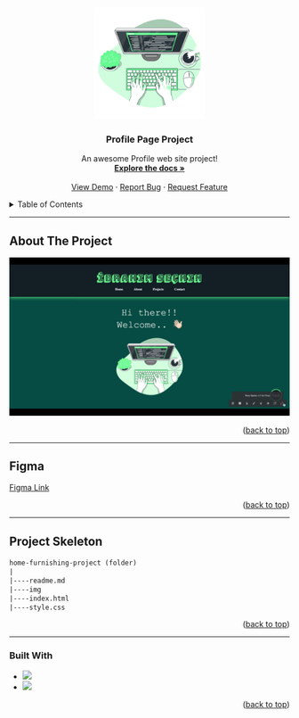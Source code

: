 <a name="readme-top"></a>

 
<!-- PROJECT LOGO -->
<br />
<div align="center">
  <a href="https://github.com/ibrsec/home-furnishing-page">
    <img src="img/1.png" alt="Logo" width="200" height="200">
  </a>

  <h3 align="center">Profile Page Project</h3>

  <p align="center">
    An awesome Profile web site project!
    <br />
    <a href="https://github.com/ibrsec/profile-page"><strong>Explore the docs »</strong></a>
    <br />
    <br />
    <a href="https://profile-page-beryl.vercel.app/">View Demo</a>
    ·
    <a href="https://github.com/ibrsec/profile-page/issues">Report Bug</a>
    ·
    <a href="https://github.com/ibrsec/profile-page/issues">Request Feature</a>
  </p>
</div>



<!-- TABLE OF CONTENTS -->
<details>
  <summary>Table of Contents</summary>
  <ol>
    <li><a href="#about-the-project">About The Project</a></li>
     <li><a href="#figma">Figma</a></li>
     <li><a href="#project-skeleton">Project Skeleton</a></li>
     <li><a href="#built-with">Built With</a></li>
    <!-- <li>
      <a href="#getting-started">Getting Started</a>
      <ul>
        <li><a href="#prerequisites">Prerequisites</a></li>
        <li><a href="#installation">Installation</a></li>
      </ul>
    </li>
    <li><a href="#usage">Usage</a></li>
    <li><a href="#roadmap">Roadmap</a></li>
    <li><a href="#contributing">Contributing</a></li>
    <li><a href="#license">License</a></li>
    <li><a href="#contact">Contact</a></li>
    <li><a href="#acknowledgments">Acknowledgments</a></li> -->
  </ol>
</details>


---

<!-- ABOUT THE PROJECT -->
## About The Project

[![Home Furnishing Project](./img/pgif.gif)](https://profile-page-beryl.vercel.app/)

<!-- Lorem ipsum dolor sit amet consectetur adipisicing elit. Dolorum, ad? -->
<!--  -->

<p align="right">(<a href="#readme-top">back to top</a>)</p>

---

## Figma 
<a href="https://www.figma.com/file/HVm5hXdnjf0MVjLN1uddiD/Profile-Page?type=design&node-id=0%3A1&mode=design&t=ghiOvuMBtDmXRt3U-1">Figma Link</a>

<p align="right">(<a href="#readme-top">back to top</a>)</p>


---

## Project Skeleton 

```
home-furnishing-project (folder)
|
|----readme.md        
|----img               
|----index.html  
|----style.css
```

<p align="right">(<a href="#readme-top">back to top</a>)</p>

---

### Built With

<!-- https://dev.to/envoy_/150-badges-for-github-pnk  search skills-->

* <img src="https://img.shields.io/badge/HTML-239120?style=for-the-badge&logo=html5&logoColor=white">
* <img src="https://img.shields.io/badge/CSS-239120?&style=for-the-badge&logo=css3&logoColor=white&color=red"> 




<p align="right">(<a href="#readme-top">back to top</a>)</p>




